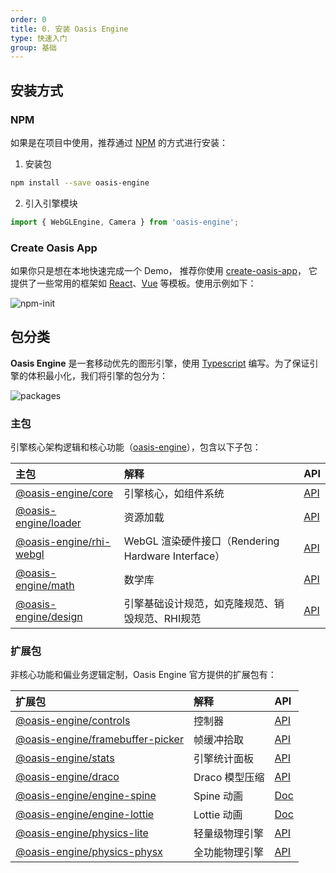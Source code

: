 ```yaml
---
order: 0
title: 0. 安装 Oasis Engine
type: 快速入门
group: 基础
---
```


## 安装方式

### NPM

如果是在项目中使用，推荐通过 [NPM](https://docs.npmjs.com/) 的方式进行安装：

1. 安装包

```bash
npm install --save oasis-engine
```

2. 引入引擎模块

```typescript
import { WebGLEngine, Camera } from 'oasis-engine';
```

### Create Oasis App

如果你只是想在本地快速完成一个 Demo， 推荐你使用 [create-oasis-app](https://github.com/oasis-engine/create-oasis-app)， 它提供了一些常用的框架如 [React](https://reactjs.org/)、[Vue](https://vuejs.org/) 等模板。使用示例如下：

![npm-init](https://gw.alipayobjects.com/zos/OasisHub/b5bdc167-1d83-48a1-b826-bee43c2f1264/npm-init.gif)


## 包分类

**Oasis Engine** 是一套移动优先的图形引擎，使用 [Typescript](https://www.typescriptlang.org/) 编写。为了保证引擎的体积最小化，我们将引擎的包分为：

![packages](https://gw.alipayobjects.com/mdn/rms_7c464e/afts/img/A*iQkKT7vurI4AAAAAAAAAAAAAARQnAQ)

### 主包
引擎核心架构逻辑和核心功能（[oasis-engine](https://www.npmjs.com/package/oasis-engine)），包含以下子包：

|主包|解释|API|
|:--|:--|--|
|[@oasis-engine/core](https://www.npmjs.com/package/@oasis-engine/core)| 引擎核心，如组件系统 |[API](${api}core/index)|
|[@oasis-engine/loader](https://www.npmjs.com/package/@oasis-engine/loader)| 资源加载 |[API](${api}loader/index)|
|[@oasis-engine/rhi-webgl](https://www.npmjs.com/package/@oasis-engine/rhi-webgl)| WebGL 渲染硬件接口（Rendering Hardware Interface）|[API](${api}rhi-webgl/index)|
|[@oasis-engine/math](https://www.npmjs.com/package/@oasis-engine/math)| 数学库 |[API](${api}math/index)|
|[@oasis-engine/design](https://www.npmjs.com/package/@oasis-engine/design)| 引擎基础设计规范，如克隆规范、销毁规范、RHI规范 |[API](${api}design/index)|


### 扩展包
非核心功能和偏业务逻辑定制，Oasis Engine 官方提供的扩展包有：

|扩展包|解释|API|
|:--|:--|:--|
|[@oasis-engine/controls](https://www.npmjs.com/package/@oasis-engine/controls)| 控制器 |[API](${api}controls/index)|
|[@oasis-engine/framebuffer-picker](https://www.npmjs.com/package/@oasis-engine/framebuffer-picker)| 帧缓冲拾取 |[API](${api}framebuffer-picker/index)|
|[@oasis-engine/stats](https://www.npmjs.com/package/@oasis-engine/stats)| 引擎统计面板 |[API](${api}stats/index)|
|[@oasis-engine/draco](https://www.npmjs.com/package/@oasis-engine/draco)| Draco 模型压缩 |[API](${api}draco/index)|
|[@oasis-engine/engine-spine](https://www.npmjs.com/package/@oasis-engine/engine-spine)| Spine 动画 |[Doc](${docs}spine-cn)|
|[@oasis-engine/engine-lottie](https://www.npmjs.com/package/@oasis-engine/lottie)| Lottie 动画 |[Doc](${docs}lottie-cn)|
|[@oasis-engine/physics-lite](https://www.npmjs.com/package/@oasis-engine/physics-lite)| 轻量级物理引擎 |[API](${api}physics-lite/index)|
|[@oasis-engine/physics-physx](https://www.npmjs.com/package/@oasis-engine/physics-physx)| 全功能物理引擎 |[API](${api}physics-physx/index)|